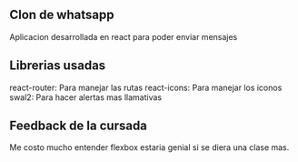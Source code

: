 ## Clon de whatsapp

Aplicacion desarrollada en react para poder enviar mensajes 

## Librerias usadas
react-router: Para manejar las rutas
react-icons: Para manejar los iconos
swal2: Para hacer alertas mas llamativas

## Feedback de la cursada

Me costo mucho entender flexbox estaria genial si se diera una clase mas.

